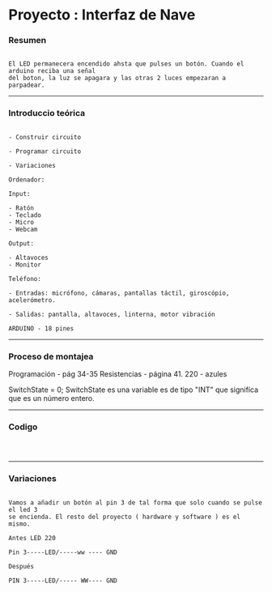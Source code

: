 # Proyecto : Interfaz de Nave

### Resumen

```

El LED permanecera encendido ahsta que pulses un botón. Cuando el arduino reciba una señal
del boton, la luz se apagara y las otras 2 luces empezaran a parpadear.

```

---

### Introduccio teórica

```

- Construir circuito

- Programar circuito

- Variaciones

Ordenador:

Input:

- Ratón
- Teclado
- Micro
- Webcam

Output:

- Altavoces
- Monitor

Teléfono:

- Entradas: micrófono, cámaras, pantallas táctil, giroscópio, acelerómetro.

- Salidas: pantalla, altavoces, linterna, motor vibración

ARDUINO - 18 pines

```

---

### Proceso de montajea

Programación - pág 34-35 Resistencias - página 41. 220 - azules

SwitchState = 0; SwitchState es una variable es de tipo "INT" que signifíca que es un número entero.

---

### Codigo

```



```

---

### Variaciones

```

Vamos a añadir un botón al pin 3 de tal forma que solo cuando se pulse el led 3
se encienda. El resto del proyecto ( hardware y software ) es el mismo.

Antes LED 220

Pin 3-----LED/-----ww ---- GND

Después

PIN 3-----LED/----- WW---- GND

```
